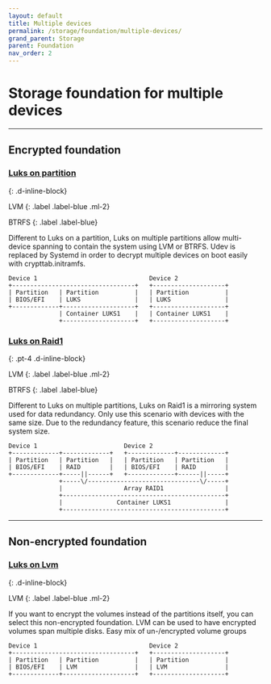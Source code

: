 ```yaml
---
layout: default
title: Multiple devices
permalink: /storage/foundation/multiple-devices/
grand_parent: Storage
parent: Foundation
nav_order: 2
---
```


# Storage foundation for multiple devices

---

## Encrypted foundation

### [Luks on partition](/Andromeda/storage/foundation/multiple-devices/luks-partition/)
{: .d-inline-block}

LVM
{: .label .label-blue .ml-2}

BTRFS
{: .label .label-blue}

Different to Luks on a partition, Luks on multiple partitions allow multi-device spanning to contain the system using LVM or BTRFS. Udev is replaced by Systemd in order to decrypt multiple devices on boot easily with crypttab.initramfs.

```
Device 1                               Device 2
+----------------------------------+   +--------------------+
| Partition   | Partition          |   | Partition          |
| BIOS/EFI    | LUKS               |   | LUKS               |
+-------------+--------------------+   +--------------------+
              | Container LUKS1    |   | Container LUKS1    |
              +--------------------+   +--------------------+
```

### [Luks on Raid1](/Andromeda/storage/foundation/multiple-devices/luks-raid1/)
{: .pt-4 .d-inline-block}

LVM
{: .label .label-blue .ml-2}

BTRFS
{: .label .label-blue}

Different to Luks on multiple partitions, Luks on Raid1 is a mirroring system used for data redundancy. Only use this scenario with devices with the same size. Due to the redundancy feature, this scenario reduce the final system size.

```
Device 1                        Device 2
+-------------+-------------+   +-------------+-------------+
| Partition   | Partition   |   | Partition   | Partition   |
| BIOS/EFI    | RAID        |   | BIOS/EFI    | RAID        |
+-------------+-----||------+   +-------------+------||-----+
              +-----\/-------------------------------\/-----+
              |                 Array RAID1                 |
              +---------------------------------------------+
              |               Container LUKS1               |
              +---------------------------------------------+   
```

---

## Non-encrypted foundation

### [Luks on Lvm](/Andromeda/storage/foundation/multiple-devices/luks-lvm/)
{: .d-inline-block}

LVM
{: .label .label-blue .ml-2}

If you want to encrypt the volumes instead of the partitions itself, you can select this non-encrypted foundation. LVM can be used to have encrypted volumes span multiple disks. Easy mix of un-/encrypted volume groups

```
Device 1                               Device 2
+----------------------------------+   +--------------------+
| Partition   | Partition          |   | Partition          |
| BIOS/EFI    | LVM                |   | LVM                |
+-------------+--------------------+   +--------------------+      
```
